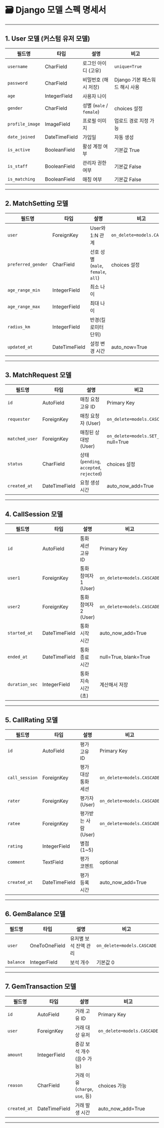 # 🗃️ Django 모델 스펙 명세서

---

## 1. User 모델 (커스텀 유저 모델)

| 필드명          | 타입            | 설명                      | 비고                        |
|----------------|----------------|-------------------------|---------------------------|
| `username`     | CharField      | 로그인 아이디 (고유)          | `unique=True`              |
| `password`     | CharField      | 비밀번호 (해시 저장)           | Django 기본 패스워드 해시 사용  |
| `age`          | IntegerField   | 사용자 나이                  |                            |
| `gender`       | CharField      | 성별 (`male` / `female`)   | choices 설정                |
| `profile_image`| ImageField     | 프로필 이미지                 | 업로드 경로 지정 가능           |
| `date_joined`  | DateTimeField  | 가입일                      | 자동 생성                   |
| `is_active`    | BooleanField   | 활성 계정 여부                | 기본값 True                  |
| `is_staff`     | BooleanField   | 관리자 권한 여부              | 기본값 False                 |
| `is_matching`     | BooleanField   | 매칭 여부              | 기본값 False                 |

---

## 2. MatchSetting 모델

| 필드명           | 타입          | 설명                          | 비고                         |
|-----------------|--------------|-----------------------------|-----------------------------|
| `user`          | ForeignKey   | User와 1:N 관계                | `on_delete=models.CASCADE`  |
| `preferred_gender` | CharField  | 선호 성별 (`male`, `female`, `all`) | choices 설정                  |
| `age_range_min` | IntegerField | 최소 나이                      |                             |
| `age_range_max` | IntegerField | 최대 나이                      |                             |
| `radius_km`     | IntegerField | 반경(킬로미터 단위)             |                             |
| `updated_at`    | DateTimeField| 설정 변경 시간                  | auto_now=True               |

---

## 3. MatchRequest 모델

| 필드명           | 타입          | 설명                          | 비고                         |
|-----------------|--------------|-----------------------------|-----------------------------|
| `id`            | AutoField    | 매칭 요청 고유 ID               | Primary Key                 |
| `requester`     | ForeignKey   | 매칭 요청자 (User)              | `on_delete=models.CASCADE`  |
| `matched_user`  | ForeignKey   | 매칭된 상대방 (User)            | `on_delete=models.SET_NULL`, null=True |
| `status`        | CharField    | 상태 (`pending`, `accepted`, `rejected`) | choices 설정                  |
| `created_at`    | DateTimeField| 요청 생성 시간                  | auto_now_add=True           |

---

## 4. CallSession 모델

| 필드명           | 타입          | 설명                          | 비고                         |
|-----------------|--------------|-----------------------------|-----------------------------|
| `id`            | AutoField    | 통화 세션 고유 ID               | Primary Key                 |
| `user1`         | ForeignKey   | 통화 참여자 1 (User)           | `on_delete=models.CASCADE`  |
| `user2`         | ForeignKey   | 통화 참여자 2 (User)           | `on_delete=models.CASCADE`  |
| `started_at`    | DateTimeField| 통화 시작 시간                 | auto_now_add=True           |
| `ended_at`      | DateTimeField| 통화 종료 시간                 | null=True, blank=True        |
| `duration_sec`  | IntegerField | 통화 지속 시간 (초)             | 계산해서 저장                |

---

## 5. CallRating 모델

| 필드명           | 타입          | 설명                          | 비고                         |
|-----------------|--------------|-----------------------------|-----------------------------|
| `id`            | AutoField    | 평가 고유 ID                   | Primary Key                 |
| `call_session`  | ForeignKey   | 평가 대상 통화 세션             | `on_delete=models.CASCADE`  |
| `rater`         | ForeignKey   | 평가자 (User)                 | `on_delete=models.CASCADE`  |
| `ratee`         | ForeignKey   | 평가받는 사람 (User)           | `on_delete=models.CASCADE`  |
| `rating`        | IntegerField | 별점 (1~5)                   |                             |
| `comment`       | TextField    | 평가 코멘트                    | optional                    |
| `created_at`    | DateTimeField| 평가 등록 시간                 | auto_now_add=True           |

---

## 6. GemBalance 모델

| 필드명           | 타입          | 설명                          | 비고                         |
|-----------------|--------------|-----------------------------|-----------------------------|
| `user`          | OneToOneField| 유저별 보석 잔액 관리           | `on_delete=models.CASCADE`  |
| `balance`       | IntegerField | 보석 개수                     | 기본값 0                    |

---

## 7. GemTransaction 모델

| 필드명           | 타입          | 설명                          | 비고                         |
|-----------------|--------------|-----------------------------|-----------------------------|
| `id`            | AutoField    | 거래 고유 ID                   | Primary Key                 |
| `user`          | ForeignKey   | 거래 대상 유저                  | `on_delete=models.CASCADE`  |
| `amount`        | IntegerField | 증감 보석 개수 (음수 가능)       |                             |
| `reason`        | CharField    | 거래 이유 (`charge`, `use`, 등)  | choices 가능                 |
| `created_at`    | DateTimeField| 거래 발생 시간                 | auto_now_add=True           |

---